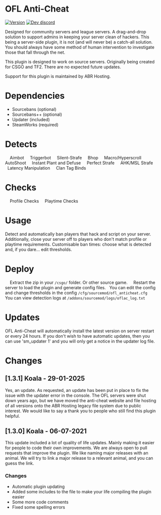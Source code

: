 # OFL Anti-Cheat
[![Version](https://img.shields.io/github/v/release/ABR-Hosting/OFL-AC?color=98FB98&style=for-the-badge)](https://abrhosting.com/)
[![Dev discord](https://img.shields.io/badge/Dev%20discord-OFL-7289DA?style=for-the-badge&logo=discord)](https://discord.gg/kxqSuPQpr3)


Designed for community servers and league servers. A drag-and-drop solution to support admins in keeping your server clean of hackers. This being a server-side plugin, it is not (and will never be) a catch-all solution. You should always have some method of human intervention to investigate those that fall through the net.


This plugin is designed to work on source servers. Originally being created for CSGO and TF2. There are no expected future updates.


Support for this plugin is maintained by ABR Hosting.


# Dependencies
- Sourcebans (optional)
- Sourcebans++ (optional)
- Updater (included)
- SteamWorks (required)


# Detects
    Aimbot
    Triggerbot
    Silent-Strafe
    Bhop
    Macro/Hyperscroll
    AutoShoot
    Instant Plant and Defuse
    Perfect Strafe
    AHK/MSL Strafe
    Latency Manipulation
    Clan Tag Binds


# Checks
    Profile Checks
    Playtime Checks


# Usage
Detect and automatically ban players that hack and script on your server. Additionally, close your server off to players who don't match profile or playtime requirements.
Customisable ban times: choose what is detected and, if you dare... edit thresholds.


# Deploy
    Extract the zip in your `/csgo/` folder. Or other source game.
    Restart the server to load the plugin and generate config files.
  You can edit the config and change thresholds in the config `/cfg/sourcemod/ofl_anticheat.cfg`
    You can view detection logs at `/addons/sourcemod/logs/oflac_log.txt`


# Updates
OFL Anti-Cheat will automatically install the latest version on server restart or every 24 hours.
If you don't wish to have automatic updates, then you can use 'sm_updater 1' and you will only get a notice in the updater log file.


# Changes
## [1.3.1] Koala - 29-01-2025
Yes, an update. As requested, an update has been put in place to fix the issue with the updater error in the console. The OFL servers were shut down years ago, but we have moved the anti-cheat website and file hosting of all versions onto the ABR Hosting legacy file system due to public interest. We would like to say a thank you to people who still find this plugin helpful.


## [1.3.0] Koala - 06-07-2021
This update included a lot of quality of life updates. Mainly making it easier for people to code their own improvements. We are always open to pull requests that improve the plugin.
We like naming major releases with an animal. We will try to link a major release to a relevant animal, and you can guess the link.
### Changes
+ Automatic plugin updating
+ Added some includes to the file to make your life compiling the plugin easier
+ Some more code comments
+ Fixed some spelling errors


